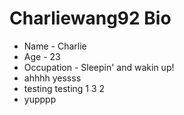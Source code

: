 # Charliewang92 Bio
* Name - Charlie
* Age - 23
* Occupation - Sleepin' and wakin up!
* ahhhh yessss
* testing testing 1 3 2
* yupppp
 
